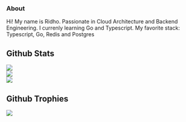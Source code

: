 ### About
Hi! My name is Ridho. Passionate in Cloud Architecture and Backend Engineering.
I currenly learning Go and Typescript.
My favorite stack: Typescript, Go, Redis and Postgres

## Github Stats
![](https://my-readme-kappa.vercel.app/api?username=RageNeko26&theme=slateorange&hide_border=false&include_all_commits=true&count_private=true)<br/>
![](https://my-readme-kappa.vercel.app.herokuapp.com/?user=RageNeko26&theme=slateorange&hide_border=false)<br/>
![](https://my-readme-kappa.vercel.app.app/api/top-langs/?username=RageNeko26&theme=slateorange&hide_border=false&include_all_commits=true&count_private=true&layout=compact)

## Github Trophies
![](https://github-profile-trophy.vercel.app/?username=RageNeko26&theme=radical&no-frame=false&no-bg=true&margin-w=4)
